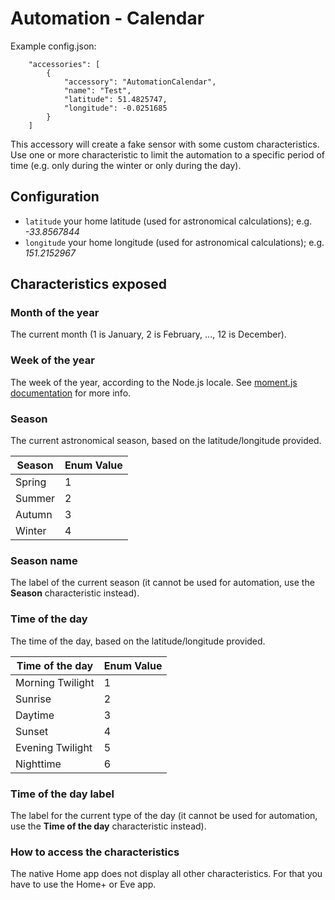 
# Automation - Calendar

Example config.json:

```
    "accessories": [
        {
            "accessory": "AutomationCalendar",
            "name": "Test",
            "latitude": 51.4825747,
            "longitude": -0.0251685
        }  
    ]

```

This accessory will create a fake sensor with some custom characteristics.
Use one or more characteristic to limit the automation to a specific period of time (e.g. only during the winter or only during the day).

## Configuration

* `latitude` your home latitude (used for astronomical calculations); e.g. *-33.8567844*
* `longitude` your home longitude (used for astronomical calculations); e.g. *151.2152967*

## Characteristics exposed

### Month of the year
The current month (1 is January, 2 is February, ..., 12 is December).

### Week of the year
The week of the year, according to the Node.js locale. See [moment.js documentation](https://momentjs.com/docs/#/get-set/week/) for more info.

### Season
The current astronomical season, based on the latitude/longitude provided.

| Season    | Enum Value |
| --------- | ---------- |
| Spring    | 1          |
| Summer    | 2          |
| Autumn    | 3          |
| Winter    | 4          |

### Season name
The label of the current season (it cannot be used for automation, use the **Season** characteristic instead).

### Time of the day
The time of the day, based on the latitude/longitude provided.

| Time of the day   | Enum Value |
| ----------------- | ---------- |
| Morning Twilight  | 1          |
| Sunrise           | 2          |
| Daytime           | 3          |
| Sunset            | 4          |
| Evening Twilight  | 5          |
| Nighttime         | 6          |

### Time of the day label
The label for the current type of the day (it cannot be used for automation, use the **Time of the day** characteristic instead).

### How to access the characteristics
The native Home app does not display all other characteristics. For that you have to use the Home+ or Eve app.
